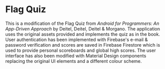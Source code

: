 # Flag Quiz
This is a modification of the Flag Quiz from <i>Android for Programmers: An App-Driven Approach</i> by Deitel, Deitel, Deitel & Morgano.
The application uses the original assets provided and implements the quiz as in the book. User authentication has been implemented with
Firebase's e-mail & password verification and scores are saved in Firebase Firestore which is used to provide personal scoreboards and
global high scores. The user interface has also been modified with Material Design components replacing the original UI elements and a 
different colour scheme.
